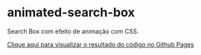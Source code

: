 # animated-search-box
Search Box com efeito de animação com CSS.

<a href="https://guilherme-rsm.github.io/animated-search-box/">Clique aqui para visualizar o resultado do código no Github Pages</a>
